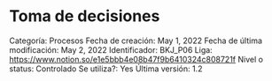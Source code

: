# Toma de decisiones

Categoría: Procesos
Fecha de creación: May 1, 2022
Fecha de última modificación: May 2, 2022
Identificador: BKJ_P06
Liga: https://www.notion.so/e1e5bbb4e08b47f9b6410324c808721f
Nivel o status: Controlado
Se utiliza?: Yes
Última versión: 1.2